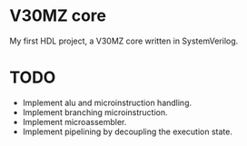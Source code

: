 # V30MZ core

My first HDL project, a V30MZ core written in SystemVerilog.

# TODO

* Implement alu and microinstruction handling.
* Implement branching microinstruction.
* Implement microassembler.
* Implement pipelining by decoupling the execution state.
